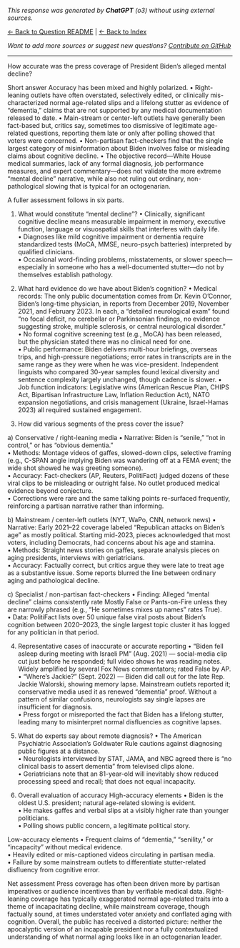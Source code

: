 <!-- 
Generated by: chatgpt
Model: o3
Prompt type: default
Generated at: 2025-06-08T19:15:55.304146
-->

*This response was generated by **ChatGPT** (o3) without using external sources.*

[← Back to Question README](README.md) | [← Back to Index](../README.md)

*Want to add more sources or suggest new questions? [Contribute on GitHub](https://github.com/justinwest/SuggestedSources)*

---

How accurate was the press coverage of President Biden’s alleged mental decline?

Short answer
Accuracy has been mixed and highly polarized.  •  Right-leaning outlets have often overstated, selectively edited, or clinically mis-characterized normal age-related slips and a lifelong stutter as evidence of “dementia,” claims that are not supported by any medical documentation released to date.  •  Main-stream or center-left outlets have generally been fact-based but, critics say, sometimes too dismissive of legitimate age-related questions, reporting them late or only after polling showed that voters were concerned.  •  Non-partisan fact-checkers find that the single largest category of misinformation about Biden involves false or misleading claims about cognitive decline.  •  The objective record—White House medical summaries, lack of any formal diagnosis, job performance measures, and expert commentary—does not validate the more extreme “mental decline” narrative, while also not ruling out ordinary, non-pathological slowing that is typical for an octogenarian.

A fuller assessment follows in six parts.

1. What would constitute “mental decline”?
•  Clinically, significant cognitive decline means measurable impairment in memory, executive function, language or visuospatial skills that interferes with daily life.  
•  Diagnoses like mild cognitive impairment or dementia require standardized tests (MoCA, MMSE, neuro-psych batteries) interpreted by qualified clinicians.  
•  Occasional word-finding problems, misstatements, or slower speech—especially in someone who has a well-documented stutter—do not by themselves establish pathology.

2. What hard evidence do we have about Biden’s cognition?
•  Medical records: The only public documentation comes from Dr. Kevin O’Connor, Biden’s long-time physician, in reports from December 2019, November 2021, and February 2023.  In each, a “detailed neurological exam” found “no focal deficit, no cerebellar or Parkinsonian findings, no evidence suggesting stroke, multiple sclerosis, or central neurological disorder.”  
•  No formal cognitive screening test (e.g., MoCA) has been released, but the physician stated there was no clinical need for one.  
•  Public performance: Biden delivers multi-hour briefings, overseas trips, and high-pressure negotiations; error rates in transcripts are in the same range as they were when he was vice-president.  Independent linguists who compared 30-year samples found lexical diversity and sentence complexity largely unchanged, though cadence is slower.
•  Job function indicators: Legislative wins (American Rescue Plan, CHIPS Act, Bipartisan Infrastructure Law, Inflation Reduction Act), NATO expansion negotiations, and crisis management (Ukraine, Israel-Hamas 2023) all required sustained engagement.

3. How did various segments of the press cover the issue?

a) Conservative / right-leaning media
•  Narrative: Biden is “senile,” “not in control,” or has “obvious dementia.”  
•  Methods: Montage videos of gaffes, slowed-down clips, selective framing (e.g., C-SPAN angle implying Biden was wandering off at a FEMA event; the wide shot showed he was greeting someone).  
•  Accuracy: Fact-checkers (AP, Reuters, PolitiFact) judged dozens of these viral clips to be misleading or outright false.  No outlet produced medical evidence beyond conjecture.  
•  Corrections were rare and the same talking points re-surfaced frequently, reinforcing a partisan narrative rather than informing.

b) Mainstream / center-left outlets (NYT, WaPo, CNN, network news)
•  Narrative: Early 2021–22 coverage labeled “Republican attacks on Biden’s age” as mostly political.  Starting mid-2023, pieces acknowledged that most voters, including Democrats, had concerns about his age and stamina.  
•  Methods: Straight news stories on gaffes, separate analysis pieces on aging presidents, interviews with geriatricians.  
•  Accuracy: Factually correct, but critics argue they were late to treat age as a substantive issue.  Some reports blurred the line between ordinary aging and pathological decline.

c) Specialist / non-partisan fact-checkers
•  Finding: Alleged “mental decline” claims consistently rate Mostly False or Pants-on-Fire unless they are narrowly phrased (e.g., “He sometimes mixes up names” rates True).  
•  Data: PolitiFact lists over 50 unique false viral posts about Biden’s cognition between 2020–2023, the single largest topic cluster it has logged for any politician in that period.

4. Representative cases of inaccurate or accurate reporting
•  “Biden fell asleep during meeting with Israeli PM” (Aug. 2021) — social-media clip cut just before he responded; full video shows he was reading notes.  Widely amplified by several Fox News commentators; rated False by AP.  
•  “Where’s Jackie?” (Sept. 2022) — Biden did call out for the late Rep. Jackie Walorski, showing memory lapse. Mainstream outlets reported it; conservative media used it as renewed “dementia” proof.  Without a pattern of similar confusions, neurologists say single lapses are insufficient for diagnosis.  
•  Press forgot or misreported the fact that Biden has a lifelong stutter, leading many to misinterpret normal disfluencies as cognitive lapses.

5. What do experts say about remote diagnosis?
•  The American Psychiatric Association’s Goldwater Rule cautions against diagnosing public figures at a distance.  
•  Neurologists interviewed by STAT, JAMA, and NBC agreed there is “no clinical basis to assert dementia” from televised clips alone.  
•  Geriatricians note that an 81-year-old will inevitably show reduced processing speed and recall; that does not equal incapacity.

6. Overall evaluation of accuracy
High-accuracy elements
•  Biden is the oldest U.S. president; natural age-related slowing is evident.  
•  He makes gaffes and verbal slips at a visibly higher rate than younger politicians.  
•  Polling shows public concern, a legitimate political story.

Low-accuracy elements
•  Frequent claims of “dementia,” “senility,” or “incapacity” without medical evidence.  
•  Heavily edited or mis-captioned videos circulating in partisan media.  
•  Failure by some mainstream outlets to differentiate stutter-related disfluency from cognitive error.

Net assessment
Press coverage has often been driven more by partisan imperatives or audience incentives than by verifiable medical data. Right-leaning coverage has typically exaggerated normal age-related traits into a theme of incapacitating decline, while mainstream coverage, though factually sound, at times understated voter anxiety and conflated aging with cognition. Overall, the public has received a distorted picture: neither the apocalyptic version of an incapable president nor a fully contextualized understanding of what normal aging looks like in an octogenarian leader.